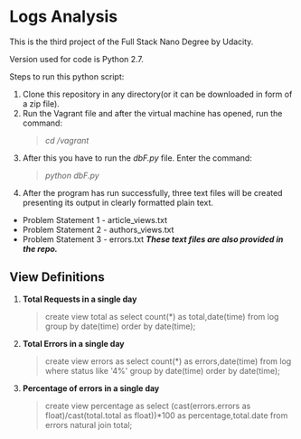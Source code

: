 # Logs Analysis
This is the third project of the Full Stack Nano Degree by Udacity.

Version used for code is Python 2.7.

Steps to run this python script:

1. Clone this repository in any directory(or it can be downloaded in form of a zip file).
1. Run the Vagrant file and after the virtual machine has opened, run the command:
	> *cd /vagrant*
1. After this you have to run the *dbF.py* file. Enter the command:
	> *python dbF.py*
1. After the program has run successfully, three text files will be created presenting its output in clearly formatted plain text.

* Problem Statement 1 - article_views.txt
* Problem Statement 2 - authors_views.txt
* Problem Statement 3 - errors.txt
*__These text files are also provided in the repo.__*

## View Definitions

1. __Total Requests in a single day__
    > create view total as 
    > select count(*) as total,date(time) 
    > from log 
	> group by date(time) 
    > order by date(time);
1. __Total Errors in a single day__
	> create view errors as
	> select count(*) as errors,date(time)
	> from log
	> where status like '4%'
	> group by date(time)
	> order by date(time);
1. __Percentage of errors in a single day__
	> create view percentage as
    > select (cast(errors.errors as float)/cast(total.total as float))*100
    > as percentage,total.date
    > from errors natural join total;